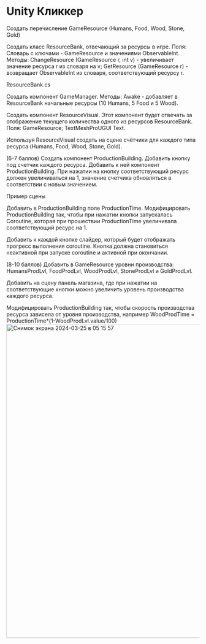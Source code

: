 # Unity Кликкер
Создать перечисление GameResource (Humans, Food, Wood, Stone, Gold)

Создать класс ResourceBank, отвечающий за ресурсы в игре. 
Поля:
Словарь c ключами - GameResource и значениями ObservableInt.
Методы:
ChangeResource (GameResource r, int v) - увеличивает значение ресурса r из словаря на v;
GetResource (GameResource r) - возвращает ObservableInt из словаря, соответствующий ресурсу r.


ResourceBank.cs

Создать компонент GameManager.
Методы:
Awake - добавляет в ResourceBank начальные ресурсы (10 Humans, 5 Food и 5 Wood).

Создать компонент ResourceVisual. 
Этот компонент будет отвечать за отображение текущего количества одного из ресурсов ResourceBank.
Поля:
GameResource;
TextMeshProUGUI Text.

Используя ResourceVisual создать на сцене счётчики для каждого типа ресурса (Humans, Food, Wood, Stone, Gold).




(6-7 баллов)
Создать компонент ProductionBuilding. 
Добавить кнопку под счетчик каждого ресурса. Добавить к ней компонент ProductionBuilding. При нажатии на кнопку соответствующий ресурс должен увеличиваться на 1, значение счетчика обновляться в соответствии с новым значением.


Пример сцены

Добавить в ProductionBuilding поле ProductionTime.
Модифицировать ProductionBuilding так, чтобы при нажатии кнопки запускалась Coroutine, которая при прошествии ProductionTime увеличивала соответствующий ресурс на 1. 

Добавить к каждой кнопке слайдер, который будет отображать прогресс выполнения coroutine. Кнопка должна становиться неактивной при запуске coroutine и активной при окончании.



(8-10 баллов)
Добавить в GameResource уровни производства: HumansProdLvl, FoodProdLvl, WoodProdLvl, StoneProdLvl и GoldProdLvl.

Добавить на сцену панель магазина, где при нажатии на соответствующие кнопки можно увеличить уровень производства каждого ресурса. 

Модифицировать ProductionBuilding так, чтобы скорость производства ресурса зависела от уровня производства, например WoodProdTime = ProductionTime*(1-WoodProdLvl.value/100)
<img width="819" alt="Снимок экрана 2024-03-25 в 05 15 57" src="https://github.com/Donilwel/Unity_NeDoGames/assets/134236921/f7ad6b19-7c8a-40fa-ac0d-77ebb49cc144">


